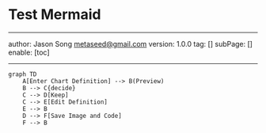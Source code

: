 # Test Mermaid
---
author: Jason Song <metaseed@gmail.com>
version: 1.0.0
tag: []
subPage: []
enable: [toc]

---

```mermaid
graph TD
    A[Enter Chart Definition] --> B(Preview)
    B --> C{decide}
    C --> D[Keep]
    C --> E[Edit Definition]
    E --> B
    D --> F[Save Image and Code]
    F --> B

```